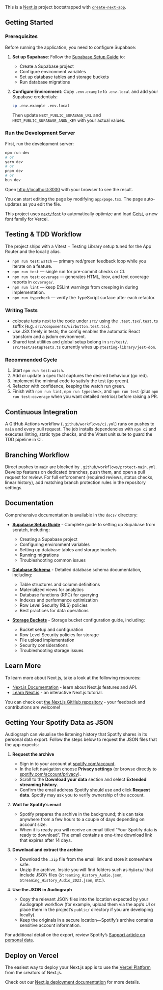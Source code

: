 This is a [Next.js](https://nextjs.org) project bootstrapped with [`create-next-app`](https://nextjs.org/docs/app/api-reference/cli/create-next-app).

## Getting Started

### Prerequisites

Before running the application, you need to configure Supabase:

1. **Set up Supabase**: Follow the [Supabase Setup Guide](docs/SUPABASE_SETUP.md) to:
   - Create a Supabase project
   - Configure environment variables
   - Set up database tables and storage buckets
   - Run database migrations

2. **Configure Environment**: Copy `.env.example` to `.env.local` and add your Supabase credentials:
   ```bash
   cp .env.example .env.local
   ```
   Then update `NEXT_PUBLIC_SUPABASE_URL` and `NEXT_PUBLIC_SUPABASE_ANON_KEY` with your actual values.

### Run the Development Server

First, run the development server:

```bash
npm run dev
# or
yarn dev
# or
pnpm dev
# or
bun dev
```

Open [http://localhost:3000](http://localhost:3000) with your browser to see the result.

You can start editing the page by modifying `app/page.tsx`. The page auto-updates as you edit the file.

This project uses [`next/font`](https://nextjs.org/docs/app/building-your-application/optimizing/fonts) to automatically optimize and load [Geist](https://vercel.com/font), a new font family for Vercel.

## Testing & TDD Workflow

The project ships with a Vitest + Testing Library setup tuned for the App Router and the local `@` alias.

- `npm run test:watch` &mdash; primary red/green feedback loop while you iterate on a feature.
- `npm run test` &mdash; single run for pre-commit checks or CI.
- `npm run test:coverage` &mdash; generates HTML, lcov, and text coverage reports in `coverage/`.
- `npm run lint` &mdash; keep ESLint warnings from creeping in during implementation.
- `npm run typecheck` &mdash; verify the TypeScript surface after each refactor.

### Writing Tests

- colocate tests next to the code under `src/` using the `.test.tsx`/`.test.ts` suffix (e.g. `src/components/ui/button.test.tsx`).
- Use JSX freely in tests; the config enables the automatic React transform and a jsdom environment.
- Shared test utilities and global setup belong in `src/test/`. `src/test/setupTests.ts` currently wires up `@testing-library/jest-dom`.

### Recommended Cycle

1. Start `npm run test:watch`.
2. Add or update a spec that captures the desired behaviour (go red).
3. Implement the minimal code to satisfy the test (go green).
4. Refactor with confidence, keeping the watch run green.
5. Finish with `npm run lint`, `npm run typecheck`, and `npm run test` (plus `npm run test:coverage` when you want detailed metrics) before raising a PR.

## Continuous Integration

A GitHub Actions workflow (`.github/workflows/ci.yml`) runs on pushes to `main` and every pull request. The job installs dependencies with `npm ci` and executes linting, static type checks, and the Vitest unit suite to guard the TDD pipeline in CI.

## Branching Workflow

Direct pushes to `main` are blocked by `.github/workflows/protect-main.yml`. Develop features on dedicated branches, push them, and open a pull request for review. For full enforcement (required reviews, status checks, linear history), add matching branch protection rules in the repository settings.

## Documentation

Comprehensive documentation is available in the `docs/` directory:

- **[Supabase Setup Guide](docs/SUPABASE_SETUP.md)** - Complete guide to setting up Supabase from scratch, including:
  - Creating a Supabase project
  - Configuring environment variables
  - Setting up database tables and storage buckets
  - Running migrations
  - Troubleshooting common issues

- **[Database Schema](docs/DATABASE_SCHEMA.md)** - Detailed database schema documentation, including:
  - Table structures and column definitions
  - Materialized views for analytics
  - Database functions (RPC) for querying
  - Indexes and performance optimization
  - Row Level Security (RLS) policies
  - Best practices for data operations

- **[Storage Buckets](docs/STORAGE_BUCKETS.md)** - Storage bucket configuration guide, including:
  - Bucket setup and configuration
  - Row Level Security policies for storage
  - File upload implementation
  - Security considerations
  - Troubleshooting storage issues

## Learn More

To learn more about Next.js, take a look at the following resources:

- [Next.js Documentation](https://nextjs.org/docs) - learn about Next.js features and API.
- [Learn Next.js](https://nextjs.org/learn) - an interactive Next.js tutorial.

You can check out [the Next.js GitHub repository](https://github.com/vercel/next.js) - your feedback and contributions are welcome!

## Getting Your Spotify Data as JSON

Audiograph can visualise the listening history that Spotify shares in its personal data export. Follow the steps below to request the JSON files that the app expects:

1. **Request the archive**
   - Sign in to your account at [spotify.com/account](https://www.spotify.com/account/overview/).
   - In the left navigation choose **Privacy settings** (or browse directly to [spotify.com/account/privacy](https://www.spotify.com/account/privacy/)).
   - Scroll to the **Download your data** section and select **Extended streaming history**.
   - Confirm the email address Spotify should use and click **Request data**. Spotify may ask you to verify ownership of the account.

2. **Wait for Spotify’s email**
   - Spotify prepares the archive in the background; this can take anywhere from a few hours to a couple of days depending on account size.
   - When it is ready you will receive an email titled “Your Spotify data is ready to download”. The email contains a one-time download link that expires after 14 days.

3. **Download and extract the archive**
   - Download the `.zip` file from the email link and store it somewhere safe.
   - Unzip the archive. Inside you will find folders such as `MyData/` that include JSON files (`Streaming_History_Audio.json`, `Streaming_History_Audio_2023.json`, etc.).

4. **Use the JSON in Audiograph**
   - Copy the relevant JSON files into the location expected by your Audiograph workflow (for example, upload them via the app’s UI or place them in the project’s `public/` directory if you are developing locally).
   - Keep the originals in a secure location—Spotify’s archive contains sensitive account information.

For additional detail on the export, review Spotify’s [Support article on personal data](https://support.spotify.com/article/data-rights-and-privacy-settings/).

## Deploy on Vercel

The easiest way to deploy your Next.js app is to use the [Vercel Platform](https://vercel.com/new?utm_medium=default-template&filter=next.js&utm_source=create-next-app&utm_campaign=create-next-app-readme) from the creators of Next.js.

Check out our [Next.js deployment documentation](https://nextjs.org/docs/app/building-your-application/deploying) for more details.
